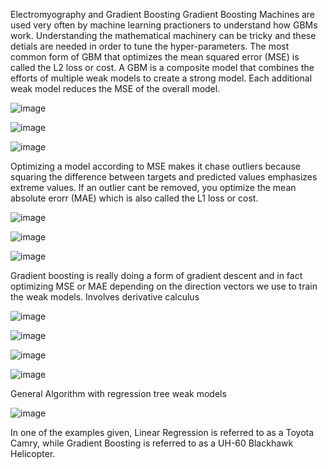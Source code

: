 Electromyography and Gradient Boosting 
Gradient Boosting Machines are used very often by machine learning practioners to understand how GBMs work. Understanding the mathematical machinery can be tricky and these detials are needed in order to tune the hyper-parameters. The most common form of GBM that optimizes the mean squared error (MSE) is called the L2 loss or cost. A GBM is a composite model that combines the efforts of multiple weak models to create a strong model. Each additional weak model reduces the MSE of the overall model.

![image](https://user-images.githubusercontent.com/117037344/204190930-4f6260a1-d054-44c6-9c20-e890b0ca1848.png)

![image](https://user-images.githubusercontent.com/117037344/204190880-3a6a80fc-21d2-4720-baa9-d0b5a372dce5.png)

![image](https://user-images.githubusercontent.com/117037344/204190899-529ef1ef-c782-40f9-9fc4-d330c62c869f.png)

Optimizing a model according to MSE makes it chase outliers because squaring the difference between targets and predicted values emphasizes extreme values. If an outlier cant be removed, you optimize the mean absolute erorr (MAE) which is also called the L1 loss or cost. 

![image](https://user-images.githubusercontent.com/117037344/204190986-f3436793-2fed-4799-8cdc-8f4b55b5937f.png)

![image](https://user-images.githubusercontent.com/117037344/204191036-9deeda80-71c6-44d9-99dc-76f914081ca3.png)

![image](https://user-images.githubusercontent.com/117037344/204191005-a85e1ace-c4bd-4d51-a214-aeaf0aa6fdab.png)

Gradient boosting is really doing a form of gradient descent and in fact optimizing MSE or MAE depending on the direction vectors we use to train the weak models. Involves derivative calculus

![image](https://user-images.githubusercontent.com/117037344/204191374-4e9378ba-5234-46ba-aad1-80925d5de6cd.png)

![image](https://user-images.githubusercontent.com/117037344/204191407-aa32e6c5-f2a0-4e10-8836-09bd928b9dc0.png)

![image](https://user-images.githubusercontent.com/117037344/204191419-8728114d-7e7d-4013-ad7c-740b7658b03d.png)

![image](https://user-images.githubusercontent.com/117037344/204191429-bb011c8c-15a9-4963-b231-0ee837e504c4.png)

General Algorithm with regression tree weak models

![image](https://user-images.githubusercontent.com/117037344/204191513-7e80a3ef-4830-46f2-a6c6-ceaf5ed2f395.png)

In one of the examples given, Linear Regression is referred to as a Toyota Camry, while Gradient Boosting is referred to as a UH-60 Blackhawk Helicopter.
